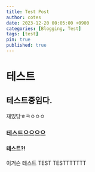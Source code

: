 ```yaml
---
title: Test Post
author: cotes
date: 2023-12-20 00:05:00 +0900
categories: [Blogging, Test]
tags: [test]
pin: true
published: true
---
```



# 테스트

## 테스트중임다.

재밌당ㅎㅋㅇㅇㅇ


### 테스트으으으으

#### 테스트?!

이거슨 테스트
TEST
TESTTTTTTT